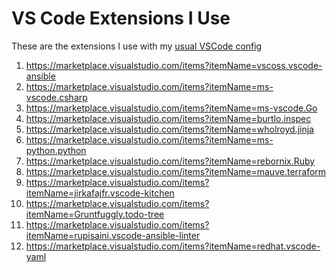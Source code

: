 VS Code Extensions I Use
========================
These are the extensions I use with my [usual VSCode config](../configFiles/vscode.settings.json)

1. https://marketplace.visualstudio.com/items?itemName=vscoss.vscode-ansible
2. https://marketplace.visualstudio.com/items?itemName=ms-vscode.csharp
3. https://marketplace.visualstudio.com/items?itemName=ms-vscode.Go
4. https://marketplace.visualstudio.com/items?itemName=burtlo.inspec
5. https://marketplace.visualstudio.com/items?itemName=wholroyd.jinja
6. https://marketplace.visualstudio.com/items?itemName=ms-python.python
7. https://marketplace.visualstudio.com/items?itemName=rebornix.Ruby
8. https://marketplace.visualstudio.com/items?itemName=mauve.terraform
9. https://marketplace.visualstudio.com/items?itemName=jirkafajfr.vscode-kitchen
10. https://marketplace.visualstudio.com/items?itemName=Gruntfuggly.todo-tree
11. https://marketplace.visualstudio.com/items?itemName=rupisaini.vscode-ansible-linter
12. https://marketplace.visualstudio.com/items?itemName=redhat.vscode-yaml
